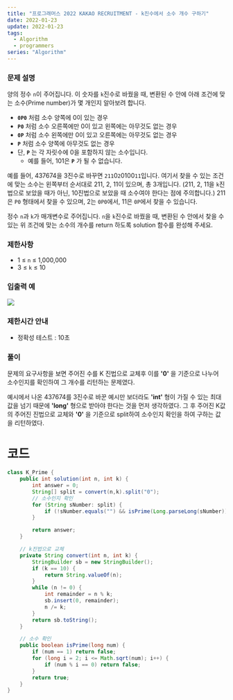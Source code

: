 ```yaml
---
title: "프로그래머스 2022 KAKAO RECRUITMENT - k진수에서 소수 개수 구하기"
date: 2022-01-23
update: 2022-01-23
tags:
  - Algorithm
  - programmers
series: "Algorithm"
---
```


### 문제 설명
양의 정수 `n`이 주어집니다. 이 숫자를 `k`진수로 바꿨을 때, 변환된 수 안에 아래 조건에 맞는 소수(Prime number)가 몇 개인지 알아보려 합니다.

* __`0P0`__ 처럼 소수 양쪽에 0이 있는 경우
* __`P0`__ 처럼 소수 오른쪽에만 0이 있고 왼쪽에는 아무것도 없는 경우
* __`0P`__ 처럼 소수 왼쪽에만 0이 있고 오른쪽에는 아무것도 없는 경우
* __`P`__ 처럼 소수 양쪽에 아무것도 없는 경우
* 단, __`P`__ 는 각 자릿수에 0을 포함하지 않는 소수입니다.
   * 예를 들어, 101은 __`P`__ 가 될 수 없습니다.

예를 들어, 437674을 3진수로 바꾸면 `211`0`2`0100`11`입니다. 여기서 찾을 수 있는 조건에 맞는 소수는 왼쪽부터 순서대로 211, 2, 11이 있으며, 총 3개입니다. (211, 2, 11을 `k`진법으로 보았을 때가 아닌, 10진법으로 보았을 때 소수여야 한다는 점에 주의합니다.) 211은 `P0` 형태에서 찾을 수 있으며, 2는 `0P0`에서, 11은 `0P`에서 찾을 수 있습니다.

정수 `n`과 `k`가 매개변수로 주어집니다. `n`을 `k`진수로 바꿨을 때, 변환된 수 안에서 찾을 수 있는 위 조건에 맞는 소수의 개수를 return 하도록 solution 함수를 완성해 주세요.

### 제한사항
* 1 ≤ `n` ≤ 1,000,000
* 3 ≤ `k` ≤ 10

### 입출력 예
<img src="https://user-images.githubusercontent.com/63226023/150669729-1c8bb414-e177-4eee-ac87-4c0b7de5f459.png">

### 제한시간 안내
* 정확성 테스트 : 10초


### 풀이
문제의 요구사항을 보면 주어진 수를 K 진법으로 교체후 이를 __'0'__ 을 기준으로 나누어 소수인지를 확인하여 그 개수를 리턴하는 문제였다.

예시에서 나온 437674를 3진수로 바꾼 예시만 보더라도 __'int'__ 형이 가질 수 있는 최대값을 넘기 때문에 __'long'__ 형으로 받아야 한다는 것을 먼저 생각하였다. 그 후 주어진 K값의 주어진 진법으로 교체와 __'0'__ 을 기준으로 split하여 소수인지 확인을 하여 구하는 값을 리턴하였다.

# 코드

```java
class K_Prime {
    public int solution(int n, int k) {
        int answer = 0;
        String[] split = convert(n,k).split("0");
        // 소수인지 확인
        for (String sNumber: split) {
            if (!sNumber.equals("") && isPrime(Long.parseLong(sNumber))) answer++;
        }

        return answer;
    }

    // k진법으로 교체
    private String convert(int n, int k) {
        StringBuilder sb = new StringBuilder();
        if (k == 10) {
            return String.valueOf(n);
        }
        while (n != 0) {
            int remainder = n % k;
            sb.insert(0, remainder);
            n /= k;
        }
        return sb.toString();
    }

    // 소수 확인
    public boolean isPrime(long num) {
        if (num == 1) return false;
        for (long i = 2; i <= Math.sqrt(num); i++) {
            if (num % i == 0) return false;
        }
        return true;
    }
}  
```


